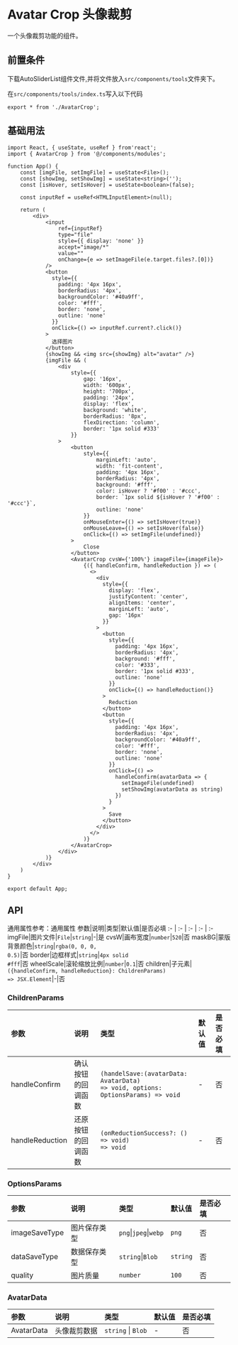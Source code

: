 # Avatar Crop 头像裁剪
一个头像裁剪功能的组件。

## 前置条件
下载AutoSliderList组件文件,并将文件放入`src/components/tools`文件夹下。

在`src/components/tools/index.ts`写入以下代码
```tsx
export * from './AvatarCrop';
```

## 基础用法
```tsx
import React, { useState, useRef } from'react';
import { AvatarCrop } from '@/components/modules';

function App() {
    const [imgFile, setImgFile] = useState<File>();
    const [showImg, setShowImg] = useState<string>('');
    const [isHover, setIsHover] = useState<boolean>(false);

    const inputRef = useRef<HTMLInputElement>(null);

    return (
        <div>
            <input
                ref={inputRef}
                type="file"
                style={{ display: 'none' }}
                accept="image/*"
                value=""
                onChange={e => setImageFile(e.target.files?.[0])}
            />
            <button
              style={{
                padding: '4px 16px',
                borderRadius: '4px',
                backgroundColor: '#40a9ff',
                color: '#fff',
                border: 'none',
                outline: 'none'
              }}
              onClick={() => inputRef.current?.click()}
            >
              选择图片
            </button>
            {showImg && <img src={showImg} alt="avatar" />}
            {imgFile && (
                <div
                    style={{
                        gap: '16px',
                        width: '600px',
                        height: '700px',
                        padding: '24px',
                        display: 'flex',
                        background: 'white',
                        borderRadius: '8px',
                        flexDirection: 'column',
                        border: '1px solid #333'
                    }}
                >
                    <button
                        style={{
                            marginLeft: 'auto',
                            width: 'fit-content',
                            padding: '4px 16px',
                            borderRadius: '4px',
                            background: '#fff',
                            color: isHover ? '#f00' : '#ccc',
                            border: `1px solid ${isHover ? '#f00' : '#ccc'}`,
                            outline: 'none'
                        }}
                        onMouseEnter={() => setIsHover(true)}
                        onMouseLeave={() => setIsHover(false)}
                        onClick={() => setImgFile(undefined)}
                    >
                        Close
                    </button>
                    <AvatarCrop cvsW={'100%'} imageFile={imageFile}>
                        {({ handleConfirm, handleReduction }) => (
                          <>
                            <div
                              style={{
                                display: 'flex',
                                justifyContent: 'center',
                                alignItems: 'center',
                                marginLeft: 'auto',
                                gap: '16px'
                              }}
                            >
                              <button
                                style={{
                                  padding: '4px 16px',
                                  borderRadius: '4px',
                                  background: '#fff',
                                  color: '#333',
                                  border: '1px solid #333',
                                  outline: 'none'
                                }}
                                onClick={() => handleReduction()}
                              >
                                Reduction
                              </button>
                              <button
                                style={{
                                  padding: '4px 16px',
                                  borderRadius: '4px',
                                  backgroundColor: '#40a9ff',
                                  color: '#fff',
                                  border: 'none',
                                  outline: 'none'
                                }}
                                onClick={() =>
                                  handleConfirm(avatarData => {
                                    setImageFile(undefined)
                                    setShowImg(avatarData as string)
                                  })
                                }
                              >
                                Save
                              </button>
                            </div>
                          </>
                        )}
                    </AvatarCrop>
                </div>
            )}
        </div>
    )
}

export default App;
```

## API
通用属性参考：通用属性
参数|说明|类型|默认值|是否必填
:- | :- | :- | :- | :-
imgFile|图片文件|<code>File</code>\|<code>string</code>|-|是
cvsW|画布宽度|<code>number</code>|<code>520</code>|否
maskBG|蒙版背景颜色|<code>string</code>|<code>rgba(0, 0, 0, 0.5)</code>|否
border|边框样式|<code>string</code>|<code>4px solid #fff</code>|否
wheelScale|滚轮缩放比例|<code>number</code>|<code>0.1</code>|否
children|子元素|<code>({handleConfirm, handleReduction}: ChildrenParams) => JSX.Element</code>|-|否

### ChildrenParams
参数|说明|类型|默认值|是否必填
:- | :- | :- | :- | :-
handleConfirm|确认按钮的回调函数|<code>(handelSave:(avatarData: AvatarData) => void, options: OptionsParams) => void</code>|-|否
handleReduction|还原按钮的回调函数|<code>(onReductionSuccess?: () => void) => void</code>|-|否

### OptionsParams
参数|说明|类型|默认值|是否必填
:- | :- | :- | :- | :-
imageSaveType|图片保存类型|<code>png</code>\|<code>jpeg</code>\|<code>webp</code>|<code>png</code>|否
dataSaveType|数据保存类型|<code>string</code>\|<code>Blob</code>|<code>string</code>|否
quality|图片质量|<code>number</code>|<code>100</code>|否

### AvatarData
参数|说明|类型|默认值|是否必填
:- | :- | :- | :- | :-
AvatarData|头像裁剪数据|<code>string</code> \| <code>Blob</code>|-|否
